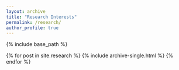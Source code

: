 ```yaml
---
layout: archive
title: "Research Interests"
permalink: /research/
author_profile: true
---
```


{% include base_path %}


{% for post in site.research %}
  {% include archive-single.html %}
{% endfor %}
